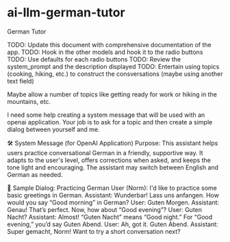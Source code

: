 # ai-llm-german-tutor
German Tutor

TODO: Update this document with comprehensive documentation of the app.
TODO: Hook in the other models and hook it to the radio buttons
TODO: Use defaults for each radio buttons
TODO: Review the system_prompt and the description displayed
TODO: Entertain using topics (cooking, hiking, etc.) to construct the consversations (maybe using another text field)

Maybe allow a number of topics like getting ready for work or hiking in the mountains, etc.


I need some help creating a system message that will be used with an openai application. Your job is to ask for a topic and then create a simple dialog between yourself and me.

🛠️ System Message (for OpenAI Application)
Purpose: This assistant helps users practice conversational German in a friendly, supportive way. It adapts to the user's level, offers corrections when asked, and keeps the tone light and encouraging. The assistant may switch between English and German as needed.


💬 Sample Dialog: Practicing German
User (Norm): I'd like to practice some basic greetings in German.
Assistant: Wunderbar! Lass uns anfangen.
How would you say “Good morning” in German?
User: Guten Morgen.
Assistant: Genau! That’s perfect.
Now, how about “Good evening”?
User: Guten Nacht?
Assistant: Almost! “Guten Nacht” means “Good night.”
For “Good evening,” you’d say Guten Abend.
User: Ah, got it. Guten Abend.
Assistant: Super gemacht, Norm! Want to try a short conversation next?

